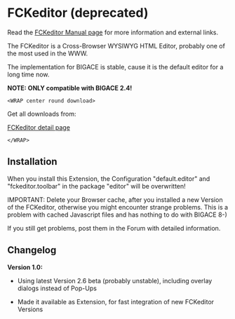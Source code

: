 # FCKeditor (deprecated)

Read the [FCKeditor Manual page](bigace/manual/fckeditor) for more information and external links.

The FCKeditor is a Cross-Browser WYSIWYG HTML Editor, probably one of the most used in the WWW.

The implementation for BIGACE is stable, cause it is the default editor for a long time now.

**NOTE: ONLY compatible with BIGACE 2.4!**


`<WRAP center round download>`

Get all downloads from:

[FCKeditor detail page](http://www.bigace.de/plugins/detail/23-FCKeditor)

`</WRAP>`

## Installation

When you install this Extension, the Configuration "default.editor" and "fckeditor.toolbar" in the package "editor" will be overwritten!

IMPORTANT: Delete your Browser cache, after you installed a new Version of the FCKeditor, otherwise you might encounter strange problems. This is a problem with cached Javascript files and has nothing to do with BIGACE 8-)

If you still get problems, post them in the Forum with detailed information.


## Changelog

**Version 1.0:**


*  Using latest Version 2.6 beta (probably unstable), including overlay dialogs instead of Pop-Ups

*  Made it available as Extension, for fast integration of new FCKeditor Versions

